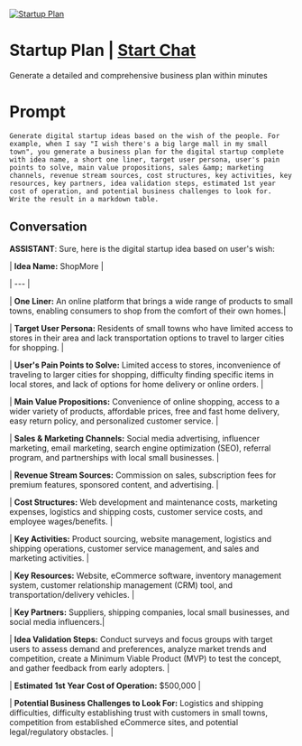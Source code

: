 
[![Startup Plan](https://flow-user-images.s3.us-west-1.amazonaws.com/prompt/06988d75-fd72-4b15-83b3-15eef0748db8/1689131092144)](https://gptcall.net/chat.html?data=%7B%22contact%22%3A%7B%22id%22%3A%2206988d75-fd72-4b15-83b3-15eef0748db8%22%2C%22flow%22%3Atrue%7D%7D)
# Startup Plan | [Start Chat](https://gptcall.net/chat.html?data=%7B%22contact%22%3A%7B%22id%22%3A%2206988d75-fd72-4b15-83b3-15eef0748db8%22%2C%22flow%22%3Atrue%7D%7D)
Generate a detailed and comprehensive business plan within minutes

# Prompt

```
Generate digital startup ideas based on the wish of the people. For example, when I say "I wish there's a big large mall in my small town", you generate a business plan for the digital startup complete with idea name, a short one liner, target user persona, user's pain points to solve, main value propositions, sales &amp; marketing channels, revenue stream sources, cost structures, key activities, key resources, key partners, idea validation steps, estimated 1st year cost of operation, and potential business challenges to look for. Write the result in a markdown table.
```

## Conversation

**ASSISTANT**: Sure, here is the digital startup idea based on user's wish:



| **Idea Name:** ShopMore | 

| --- |

| **One Liner:** An online platform that brings a wide range of products to small towns, enabling consumers to shop from the comfort of their own homes.|

| **Target User Persona:** Residents of small towns who have limited access to stores in their area and lack transportation options to travel to larger cities for shopping. |

| **User's Pain Points to Solve:** Limited access to stores, inconvenience of traveling to larger cities for shopping, difficulty finding specific items in local stores, and lack of options for home delivery or online orders. |

| **Main Value Propositions:** Convenience of online shopping, access to a wider variety of products, affordable prices, free and fast home delivery, easy return policy, and personalized customer service. |

| **Sales & Marketing Channels:** Social media advertising, influencer marketing, email marketing, search engine optimization (SEO), referral program, and partnerships with local small businesses. |

| **Revenue Stream Sources:** Commission on sales, subscription fees for premium features, sponsored content, and advertising. |

| **Cost Structures:** Web development and maintenance costs, marketing expenses, logistics and shipping costs, customer service costs, and employee wages/benefits. |

| **Key Activities:** Product sourcing, website management, logistics and shipping operations, customer service management, and sales and marketing activities. |

| **Key Resources:** Website, eCommerce software, inventory management system, customer relationship management (CRM) tool, and transportation/delivery vehicles. |

| **Key Partners:** Suppliers, shipping companies, local small businesses, and social media influencers.|

| **Idea Validation Steps:** Conduct surveys and focus groups with target users to assess demand and preferences, analyze market trends and competition, create a Minimum Viable Product (MVP) to test the concept, and gather feedback from early adopters. |

| **Estimated 1st Year Cost of Operation:** $500,000 |

| **Potential Business Challenges to Look For:** Logistics and shipping difficulties, difficulty establishing trust with customers in small towns, competition from established eCommerce sites, and potential legal/regulatory obstacles. |


